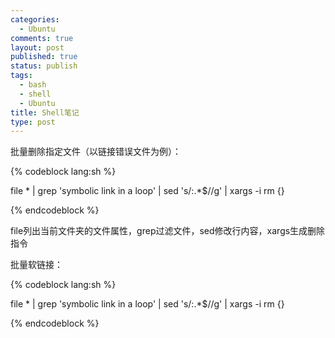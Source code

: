 ```yaml
--- 
categories: 
  - Ubuntu
comments: true
layout: post
published: true
status: publish
tags: 
  - bash
  - shell
  - Ubuntu
title: Shell笔记
type: post
---
```

批量删除指定文件（以链接错误文件为例）：

{% codeblock lang:sh %}

file * | grep 'symbolic link in a loop' | sed 's/:.*$//g' | xargs -i rm {}

{% endcodeblock %}

file列出当前文件夹的文件属性，grep过滤文件，sed修改行内容，xargs生成删除指令

批量软链接：

{% codeblock lang:sh %}

file * | grep 'symbolic link in a loop' | sed 's/:.*$//g' | xargs -i rm {}

{% endcodeblock %}



